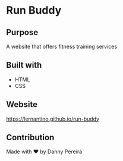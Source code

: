 # Run Buddy

## Purpose
A website that offers fitness training services

## Built with
* HTML
* CSS

## Website
https://lernantino.github.io/run-buddy

## Contribution
Made with ❤️ by Danny Pereira
